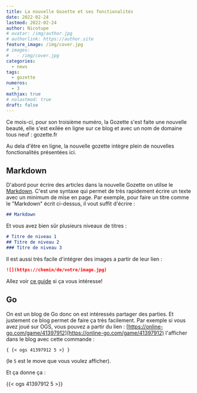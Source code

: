 ```yaml
---
title: La nouvelle Gozette et ses fonctionalités
date: 2022-02-24
lastmod: 2022-02-24
author: Nicotupe
# avatar: /img/author.jpg
# authorlink: https://author.site
feature_image: /img/cover.jpg
# images:
#   - /img/cover.jpg
categories:
  - news
tags:
  - gozette
numeros: 
  - 3
mathjax: true
# nolastmod: true
draft: false
---
```


Ce mois-ci, pour son troisième numéro, la Gozette s'est faite une nouvelle beauté, elle s'est exilée en ligne sur ce blog et avec un nom de domaine tous neuf : gozette.fr

Au dela d'être en ligne, la nouvelle gozette intègre plein de nouvelles fonctionalités présentées ici.

<!--more-->

## Markdown

D'abord pour écrire des articles dans la nouvelle Gozette on utilse le [Markdown](https://www.markdownguide.org/basic-syntax/). C'est une syntaxe qui permet de très rapidement écrire un texte avec un minimum de mise en page. Par exemple, pour faire un titre comme le "Markdown" écrit ci-dessus, il vout suffit d'écrire : 

```markdown
## Markdown
```

Et vous avez bien sûr plusieurs niveaux de titres  : 

```markdown
# Titre de niveau 1
## Titre de niveau 2
### Titre de niveau 3
```

Il est aussi très facile d'intégrer des images a partir de leur lien : 

```markdown
![](https://chemin/de/votre/image.jpg)
```

Allez voir [ce guide](https://www.markdownguide.org/basic-syntax/) si ça vous intéresse!

## Go

On est un blog de Go donc on est intéressés partager des parties. Et justement ce blog permet de faire ça très facilement. Par exemple si vous avez joué sur OGS, vous pouvez a partir du lien : [https://online-go.com/game/41397912](https://online-go.com/game/41397912) l'afficher dans le blog avec cette commande : 

```markdownㅤㅤㅤ
{ {< ogs 41397912 5 >} }
```

(le `5` est le move que vous voulez afficher).

Et ça donne ça : 

{{< ogs 41397912 5 >}}



